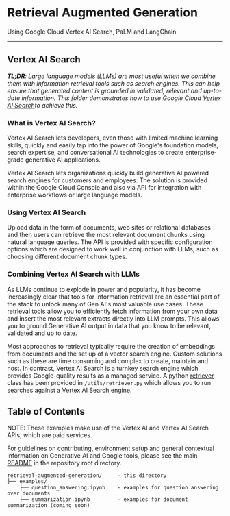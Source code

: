 # Retrieval Augmented Generation

Using Google Cloud Vertex AI Search, PaLM and LangChain

---

## Vertex AI Search

_**TL;DR**: Large language models (LLMs) are most useful when we combine them with information retrieval tools such as search engines. This can help ensure that generated content is grounded in validated, relevant and up-to-date information._
_This folder demonstrates how to use Google Cloud [Vertex AI Search](https://cloud.google.com/enterprise-search)to achieve this._

### What is Vertex AI Search?

Vertex AI Search lets developers, even those with limited machine learning skills, quickly and easily tap into the power of Google's foundation models, search expertise, and conversational AI technologies to create enterprise-grade generative AI applications.

Vertex AI Search lets organizations quickly build generative AI powered search engines for customers and employees. The solution is provided within the Google Cloud Console and also via API for integration with enterprise workflows or large language models.

### Using Vertex AI Search

Upload data in the form of documents, web sites or relational databases and then users can retrieve the most relevant document chunks using natural language queries. The API is provided with specific configuration options which are designed to work well in conjunction with LLMs, such as choosing different document chunk types.

### Combining Vertex AI Search with LLMs

As LLMs continue to explode in power and popularity, it has become increasingly clear that tools for information retrieval are an essential part of the stack to unlock many of Gen AI's most valuable use cases.
These retrieval tools allow you to efficiently fetch information from your own data and insert the most relevant extracts directly into LLM prompts. This allows you to ground Generative AI output in data that you know to be relevant, validated and up to date.

Most approaches to retrieval typically require the creation of embeddings from documents and the set up of a vector search engine. Custom solutions such as these are time consuming and complex to create, maintain and host. In contrast, Vertex AI Search is a turnkey search engine which provides Google-quality results as a managed service.
A python [retriever](https://python.langchain.com/v0.2/docs/concepts/#retrievers) class has been provided in `/utils/retriever.py` which allows you to run searches against a Vertex AI Search engine.

## Table of Contents

NOTE: These examples make use of the Vertex AI and Vertex AI Search APIs, which are paid services.

For guidelines on contributing, environment setup and general contextual information on Generative AI and Google tools, please see the main [README](../README.md) in the repository root directory.

```text
retrieval-augmented-generation/     - this directory
├── examples/
    ├── question_answering.ipynb    - examples for question answering over documents
    ├── summarization.ipynb         - examples for document summarization (coming soon)
```
